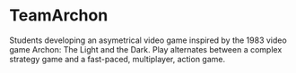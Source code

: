 # TeamArchon
Students developing an asymetrical video game inspired by the 1983 video game Archon: The Light and the Dark. Play alternates between a complex strategy game and a fast-paced, multiplayer, action game.
